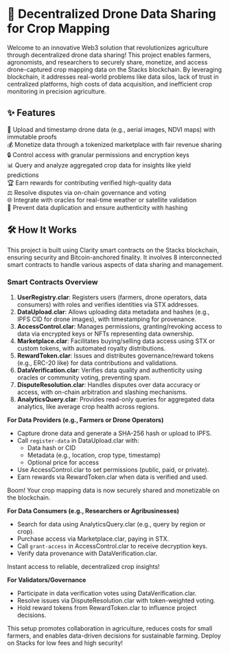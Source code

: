 # 🚀 Decentralized Drone Data Sharing for Crop Mapping

Welcome to an innovative Web3 solution that revolutionizes agriculture through decentralized drone data sharing! This project enables farmers, agronomists, and researchers to securely share, monetize, and access drone-captured crop mapping data on the Stacks blockchain. By leveraging blockchain, it addresses real-world problems like data silos, lack of trust in centralized platforms, high costs of data acquisition, and inefficient crop monitoring in precision agriculture.

## ✨ Features

🌾 Upload and timestamp drone data (e.g., aerial images, NDVI maps) with immutable proofs  
💰 Monetize data through a tokenized marketplace with fair revenue sharing  
🔒 Control access with granular permissions and encryption keys  
📊 Query and analyze aggregated crop data for insights like yield predictions  
🏆 Earn rewards for contributing verified high-quality data  
⚖️ Resolve disputes via on-chain governance and voting  
🌐 Integrate with oracles for real-time weather or satellite validation  
🚫 Prevent data duplication and ensure authenticity with hashing

## 🛠 How It Works

This project is built using Clarity smart contracts on the Stacks blockchain, ensuring security and Bitcoin-anchored finality. It involves 8 interconnected smart contracts to handle various aspects of data sharing and management.

### Smart Contracts Overview
1. **UserRegistry.clar**: Registers users (farmers, drone operators, data consumers) with roles and verifies identities via STX addresses.  
2. **DataUpload.clar**: Allows uploading data metadata and hashes (e.g., IPFS CID for drone images), with timestamping for provenance.  
3. **AccessControl.clar**: Manages permissions, granting/revoking access to data via encrypted keys or NFTs representing data ownership.  
4. **Marketplace.clar**: Facilitates buying/selling data access using STX or custom tokens, with automated royalty distributions.  
5. **RewardToken.clar**: Issues and distributes governance/reward tokens (e.g., ERC-20 like) for data contributions and validations.  
6. **DataVerification.clar**: Verifies data quality and authenticity using oracles or community voting, preventing spam.  
7. **DisputeResolution.clar**: Handles disputes over data accuracy or access, with on-chain arbitration and slashing mechanisms.  
8. **AnalyticsQuery.clar**: Provides read-only queries for aggregated data analytics, like average crop health across regions.

**For Data Providers (e.g., Farmers or Drone Operators)**  
- Capture drone data and generate a SHA-256 hash or upload to IPFS.  
- Call `register-data` in DataUpload.clar with:  
  - Data hash or CID  
  - Metadata (e.g., location, crop type, timestamp)  
  - Optional price for access  
- Use AccessControl.clar to set permissions (public, paid, or private).  
- Earn rewards via RewardToken.clar when data is verified and used.

Boom! Your crop mapping data is now securely shared and monetizable on the blockchain.

**For Data Consumers (e.g., Researchers or Agribusinesses)**  
- Search for data using AnalyticsQuery.clar (e.g., query by region or crop).  
- Purchase access via Marketplace.clar, paying in STX.  
- Call `grant-access` in AccessControl.clar to receive decryption keys.  
- Verify data provenance with DataVerification.clar.

Instant access to reliable, decentralized crop insights!

**For Validators/Governance**  
- Participate in data verification votes using DataVerification.clar.  
- Resolve issues via DisputeResolution.clar with token-weighted voting.  
- Hold reward tokens from RewardToken.clar to influence project decisions.

This setup promotes collaboration in agriculture, reduces costs for small farmers, and enables data-driven decisions for sustainable farming. Deploy on Stacks for low fees and high security!